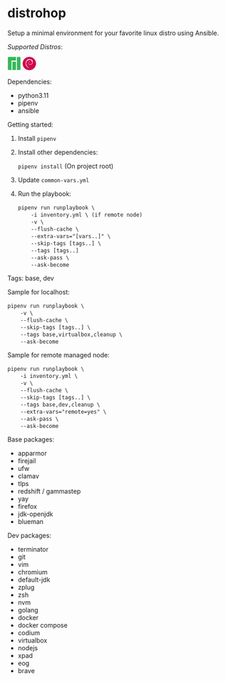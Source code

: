 # distrohop

Setup a minimal environment for your favorite linux distro using Ansible.

_Supported Distros_:

<p float="left">
    <img src="images/manjaro-icon.png" width="30" height="30"/>
    <img src="images/debian-icon.png" width="30" height="30"/>
</p>

Dependencies:

- python3.11
- pipenv
- ansible

Getting started:

1. Install `pipenv`

2. Install other dependencies:

   `pipenv install` (On project root)

3. Update `common-vars.yml`

4. Run the playbook:

   ```
   pipenv run runplaybook \
       -i inventory.yml \ (if remote node)
       -v \
       --flush-cache \
       --extra-vars="[vars..]" \
       --skip-tags [tags..] \
       --tags [tags..]
       --ask-pass \
       --ask-become
   ```

Tags: base, dev

Sample for localhost:

```
pipenv run runplaybook \
    -v \
    --flush-cache \
    --skip-tags [tags..] \
    --tags base,virtualbox,cleanup \
    --ask-become
```

Sample for remote managed node:

```
pipenv run runplaybook \
    -i inventory.yml \
    -v \
    --flush-cache \
    --skip-tags [tags..] \
    --tags base,dev,cleanup \
    --extra-vars="remote=yes" \
    --ask-pass \
    --ask-become
```

Base packages:

- apparmor
- firejail
- ufw
- clamav
- tlps
- redshift / gammastep
- yay
- firefox
- jdk-openjdk
- blueman

Dev packages:

- terminator
- git
- vim
- chromium
- default-jdk
- zplug
- zsh
- nvm
- golang
- docker
- docker compose
- codium
- virtualbox
- nodejs
- xpad
- eog
- brave
